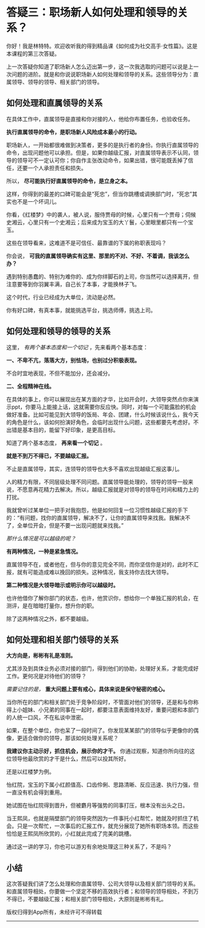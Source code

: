 # 答疑三：职场新人如何处理和领导的关系？

你好！我是林特特。欢迎收听我的得到精品课《如何成为社交高手·女性篇》。这是本课程的第三次答疑。

上一次答疑你知道了职场新人怎么迈出第一步，这一次我选取的问题可以说是上一次问题的进阶。就是和你说说职场新人如何处理和领导的关系。这些领导分为：直属领导、领导的领导、相关部门的领导。

## 如何处理和直属领导的关系

在具体工作中，直属领导是直接和你对接的人，他给你布置任务，也验收任务。

 **执行直属领导的命令，是职场新人风险成本最小的行动。**

职场新人，一开始都很难做到决策者，更多的是执行者的身份。你执行直属领导的命令，出现问题他可以承担。但是，如果你越级汇报，对直属领导表示不认同，领导的领导可不一定认可你；你自作主张改动命令，如果出错，很可能既丢掉了信任，还要一个人承担责任和损失。

所以， **尽可能执行好直属领导的命令，是立身之本。**

这样，你得到的最差的口碑可能会是“死忠”，但当你跳槽或调换部门时，“死忠”其实也不是一个坏词儿。

你看，《红楼梦》中的袭人，被人说，服侍贾母的时候，心里只有一个贾母；伺候史湘云，心里只有一个史湘云；后来成为宝玉的大丫鬟，心里眼里都只有一个宝玉。

这些在领导看来，这难道不是可信任、最靠谱的下属的称职表现吗？

你会说， **可我的直属领导确实有这里、那里的不对、不好、不着调，我该怎么办？**

遇到特别愚蠢的、特别为难你的、成为你绊脚石的上司，你当然可以选择离开，但注意要等到你羽翼丰满，自己长了本事，才能换林子飞。

这个时代，行业已经成为大单位，流动是必然。

你有好口碑，有真本事，就能挑选平台，挑选师傅，挑选上司。

## 如何处理和领导的领导的关系

这里， *有两个基本态度和一个切记* ，先来看两个基本态度：

 **一、不卑不亢，落落大方，别怯场，也别过分积极表现。**

不合时宜地表现，不但不能加分，还会减分。

 **二、全程精神在线。**

在具体的事上，你可以展现出在某方面的才华，比如开会时，大领导突然点你来演示ppt，你要马上能接上话，这就需要你反应快。同时，对每一个可能露脸的机会做好准备。比如可能见到大领导的饭局、年会、团建，什么时候该说什么，我今天的角色是什么，该如何扮演好角色，会临时出现什么问题，这些都要先考虑好。不出错是基本目的，能留下好印象，是更高目标。

知道了两个基本态度， **再来看一个切记** 。

 **就是不到万不得已，不要越级汇报。**

不止是直属领导，其实，连领导的领导也大多不喜欢出现越级汇报这事儿。

人的精力有限，不同层级处理不同问题。直属领导能处理的，领导的领导一般来说，不愿意再花精力去解决。所以，越级汇报就是对领导的领导在时间和精力上的打扰。

我就曾听过某单位一把手对我抱怨，他是如何回复一位习惯性越级汇报的手下的：“有问题，找你的直属领导，解决不了，让你的直属领导来找我。我解决不了，全单位开会，但是不要一出现问题就来找我。”

 *那什么情况是可以越级的呢？*

 **有两种情况，一种是紧急情况。**

直属领导不在，或者他在，但与你的意见完全不同，而你坚信你是对的，此时不汇报，就有可能造成难以挽回的损失。这种情况，我支持你去找大领导。

 **第二种情况是大领导暗示或明示你可以越级时。**

也许他借你了解你部门的状态，也许，他赏识你，想给你一个单独汇报的机会，在测评，是在暗暗打量你，想升你的职。

除了这两种情况之外，都不要越级。

## 如何处理和相关部门领导的关系

 **大方向是，彬彬有礼是准则。**

尤其涉及到具体业务必须对接的部门，得到他们的协助，处理好关系，才能完成好工作。更何况是对待他们的领导？

 *需要记住的是，*  **重大问题上要有戒心，具体来说是保守秘密的戒心。**

当你所在的部门和相关部门处于竞争阶段时，不管面对他们的领导，还是和与你称得上小姐妹、小兄弟的同事在一起时，都要注意表面维持友好，重要问题和本部门的人统一口风，不在私谈中泄密。

如果，在整个单位，你也呆了一段时间了。你发现某某部门的领导似乎更像你的偶像，更适合做你的领导，那该如何处理关系呢？

 **我建议你主动示好，抓住机会，展示你的才干。** 你通过观察，知道你所向往的这位领导他最欣赏的才干是什么，然后可以投其所好。

还是以红楼梦为例。

怡红院，宝玉的下属小红颜值高、口齿伶俐、思路清晰、反应迅速、执行力强，但一直没有机会得到重用。

她试图在怡红院得到晋升，但被麝月等强势的同事打压，根本没有出头之日。

当王熙凤，也就是隔壁部门的领导突然因为一件事托小红帮忙，她就及时抓住了机会。只是一次帮忙，一次事后的汇报工作，就充分展现了她所有职场本领。而这些恰恰是王熙凤所欣赏的，小红就此完成了完美的跳槽。

通过这一讲的学习，你也可以游刃有余地处理这三种关系了，不是吗？

## 小结

这次答疑我们讲了怎么处理和你直属领导、公司大领导以及相关部门领导的关系。和直属领导相处，你要做一个坚定不移的高效执行者；和领导的领导相处，不到万不得已，不要越级汇报；和相关部门领导相处，大原则是彬彬有礼。

版权归得到App所有，未经许可不得转载

---
